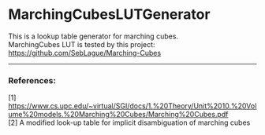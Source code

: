 # MarchingCubesLUTGenerator

This is a lookup table generator for marching cubes.  
MarchingCubes LUT is tested by this project: https://github.com/SebLague/Marching-Cubes    

  
---  
### References:
[1] https://www.cs.upc.edu/~virtual/SGI/docs/1.%20Theory/Unit%2010.%20Volume%20models.%20Marching%20Cubes/Marching%20Cubes.pdf  
[2] A modified look-up table for implicit disambiguation of marching cubes
